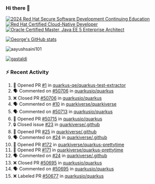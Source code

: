 ### Hi there 👋

<!--START_SECTION:badges-->
[![2024 Red Hat Secure Software Development Continuing Education](https://images.credly.com/size/110x110/images/36a76b78-c5bf-45cf-ac2c-48c3825260c7/blob)](http://www.credly.com/badges/c86e9a17-d2c3-4554-b890-7d0521710eb6 "2024 Red Hat Secure Software Development Continuing Education")
[![Red Hat Certified Cloud-Native Developer](https://images.credly.com/size/110x110/images/12ef4e4e-3d8d-4caf-9ab1-858c5bcb9619/image.png)](http://www.credly.com/badges/b6402e31-0894-48e6-b488-e2e551dcc809 "Red Hat Certified Cloud-Native Developer")
[![Oracle Certified Master, Java EE 5 Enterprise Architect](https://images.credly.com/size/110x110/images/1fa3549c-674c-4779-b3d6-d7d64eac2c23/Oracle-Certification-badge_OC-Master.png)](http://www.credly.com/badges/2565574e-b81d-410e-ab7d-24666ddcbe00 "Oracle Certified Master, Java EE 5 Enterprise Architect")
<!--END_SECTION:badges-->

[![George's GitHub stats](https://github-readme-stats.vercel.app/api?username=gastaldi&show=reviews,prs_merged&hide=contribs,prs&theme=transparent&show_icons=true)](https://github.com/anuraghazra/github-readme-stats)

<p align="left"> <img src="https://komarev.com/ghpvc/?username=gastaldi&label=Profile%20views&color=0e75b6&style=for-the-badge" alt="aayushsaini101" /> </p>

<p align="left"> <a href="https://github.com/ryo-ma/github-profile-trophy"><img src="https://github-profile-trophy.vercel.app/?username=gastaldi" alt="gastaldi" /></a> </p>

### :zap: Recent Activity

<!--START_SECTION:activity-->
1. 💪 Opened PR [#1](undefined) in [quarkus-qe/quarkus-test-extractor](https://github.com/quarkus-qe/quarkus-test-extractor)
2. 🗣 Commented on [#50706](https://github.com/quarkusio/quarkus/pull/50706#issuecomment-3449131332) in [quarkusio/quarkus](https://github.com/quarkusio/quarkus)
3. ❌ Closed PR [#50706](undefined) in [quarkusio/quarkus](https://github.com/quarkusio/quarkus)
4. 🗣 Commented on [#10](https://github.com/quarkiverse/quarkiverse/issues/10#issuecomment-3446827359) in [quarkiverse/quarkiverse](https://github.com/quarkiverse/quarkiverse)
5. 🗣 Commented on [#50713](https://github.com/quarkusio/quarkus/pull/50713#issuecomment-3445208032) in [quarkusio/quarkus](https://github.com/quarkusio/quarkus)
6. 💪 Opened PR [#50715](undefined) in [quarkusio/quarkus](https://github.com/quarkusio/quarkus)
7. 🔒 Closed issue [#23](https://github.com/quarkiverse/.github/issues/23) in [quarkiverse/.github](https://github.com/quarkiverse/.github)
8. 💪 Opened PR [#25](undefined) in [quarkiverse/.github](https://github.com/quarkiverse/.github)
9. 🗣 Commented on [#24](https://github.com/quarkiverse/.github/pull/24#issuecomment-3443479567) in [quarkiverse/.github](https://github.com/quarkiverse/.github)
10. 💪 Opened PR [#172](undefined) in [quarkiverse/quarkus-prettytime](https://github.com/quarkiverse/quarkus-prettytime)
11. 💪 Opened PR [#171](undefined) in [quarkiverse/quarkus-prettytime](https://github.com/quarkiverse/quarkus-prettytime)
12. 🗣 Commented on [#24](https://github.com/quarkiverse/.github/pull/24#issuecomment-3442863362) in [quarkiverse/.github](https://github.com/quarkiverse/.github)
13. ❌ Closed PR [#50695](undefined) in [quarkusio/quarkus](https://github.com/quarkusio/quarkus)
14. 🗣 Commented on [#50695](https://github.com/quarkusio/quarkus/pull/50695#issuecomment-3440157371) in [quarkusio/quarkus](https://github.com/quarkusio/quarkus)
15. ❌ Labeled PR [#50677](undefined) in [quarkusio/quarkus](https://github.com/quarkusio/quarkus)
<!--END_SECTION:activity-->

